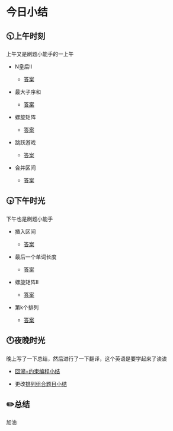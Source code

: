 # 今日小结

## :clock1030:上午时刻

上午又是刷题小能手的一上午

* N皇后II

  * [答案](https://github.com/zhou-ning/LeetCode/blob/master/leetCode/totalNQueens.java)
* 最大子序和

  * [答案](https://github.com/zhou-ning/LeetCode/blob/master/leetCode/maxSubArray.java)

* 螺旋矩阵

  * [答案](https://github.com/zhou-ning/LeetCode/blob/master/leetCode/spiralOrder.java)

* 跳跃游戏

  * [答案](https://github.com/zhou-ning/LeetCode/blob/master/leetCode/canJump.java)

* 合并区间

  * [答案](https://github.com/zhou-ning/LeetCode/blob/master/leetCode/merge.java)





## :clock430:下午时光

下午也是刷题小能手
* 插入区间

  * [答案](https://github.com/zhou-ning/LeetCode/blob/master/leetCode/insert.java)

* 最后一个单词长度

  * [答案](https://github.com/zhou-ning/LeetCode/blob/master/leetCode/lengthOfLastWord.java)

* 螺旋矩阵II

  * [答案](https://github.com/zhou-ning/LeetCode/blob/master/leetCode/generateMatrix.java)

* 第k个排列

  * [答案](https://github.com/zhou-ning/LeetCode/blob/master/leetCode/getPermutation.java)

## :clock11:夜晚时光

晚上写了一下总结，然后进行了一下翻译，这个英语是要学起来了诶诶

* [回溯+约束编程小结](https://www.cnblogs.com/zhou-ning/articles/13290481.html)

* 更改[排列组合题目小结](https://www.cnblogs.com/zhou-ning/articles/13183953.html)

## :pencil2:总结

加油
